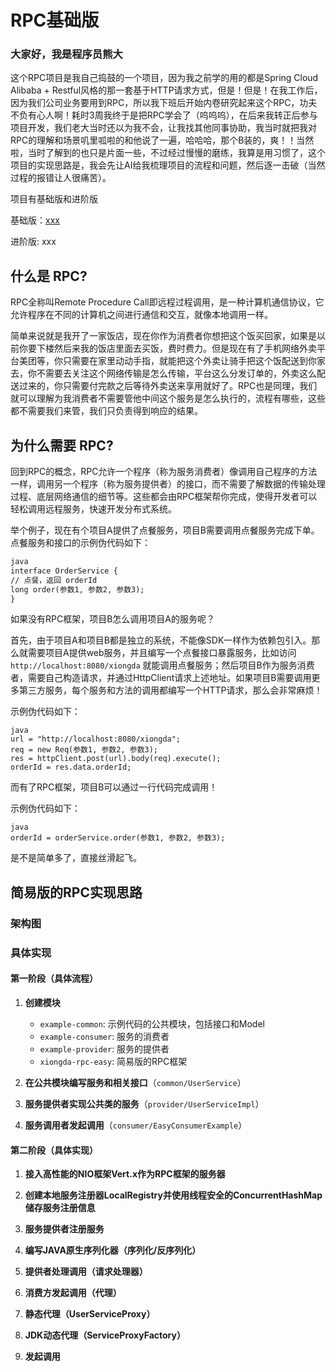 # **RPC基础版**

### 大家好，我是程序员熊大

这个RPC项目是我自己捣鼓的一个项目，因为我之前学的用的都是Spring Cloud Alibaba + Restful风格的那一套基于HTTP请求方式，但是！但是！在我工作后，因为我们公司业务要用到RPC，所以我下班后开始内卷研究起来这个RPC，功夫不负有心人啊！耗时3周我终于是把RPC学会了（呜呜呜），在后来我转正后参与项目开发，我们老大当时还以为我不会，让我找其他同事协助，我当时就把我对RPC的理解和场景叽里呱啦的和他说了一遍，哈哈哈，那个B装的，爽！！当然啦，当时了解到的也只是片面一些，不过经过慢慢的磨练，我算是用习惯了，这个项目的实现思路是，我会先让AI给我梳理项目的流程和问题，然后逐一击破（当然过程的报错让人很痛苦）。

项目有基础版和进阶版

基础版：[xxx](https://github.com/tjt987666/RPC.git)

进阶版: xxx



## 什么是 RPC?

RPC全称叫Remote Procedure Call即远程过程调用，是一种计算机通信协议，它允许程序在不同的计算机之间进行通信和交互，就像本地调用一样。

简单来说就是我开了一家饭店，现在你作为消费者你想把这个饭买回家，如果是以前你要下楼然后来我的饭店里面去买饭，费时费力。但是现在有了手机网络外卖平台美团等，你只需要在家里动动手指，就能把这个外卖让骑手把这个饭配送到你家去，你不需要去关注这个网络传输是怎么传输，平台这么分发订单的，外卖这么配送过来的，你只需要付完款之后等待外卖送来享用就好了。RPC也是同理，我们就可以理解为我消费者不需要管他中间这个服务是怎么执行的，流程有哪些，这些都不需要我们来管，我们只负责得到响应的结果。

## 为什么需要 RPC?

回到RPC的概念，RPC允许一个程序（称为服务消费者）像调用自己程序的方法一样，调用另一个程序（称为服务提供者）的接口，而不需要了解数据的传输处理过程、底层网络通信的细节等。这些都会由RPC框架帮你完成，使得开发者可以轻松调用远程服务，快速开发分布式系统。

举个例子，现在有个项目A提供了点餐服务，项目B需要调用点餐服务完成下单。点餐服务和接口的示例伪代码如下：

```markdown
java
interface OrderService {
// 点餐，返回 orderId
long order(参数1, 参数2, 参数3);
}
```
如果没有RPC框架，项目B怎么调用项目A的服务呢？

首先，由于项目A和项目B都是独立的系统，不能像SDK一样作为依赖包引入。那么就需要项目A提供web服务，并且编写一个点餐接口暴露服务，比如访问 `http://localhost:8080/xiongda` 就能调用点餐服务；然后项目B作为服务消费者，需要自己构造请求，并通过HttpClient请求上述地址。如果项目B需要调用更多第三方服务，每个服务和方法的调用都编写一个HTTP请求，那么会非常麻烦！

示例伪代码如下：

```
java
url = "http://localhost:8080/xiongda";
req = new Req(参数1, 参数2, 参数3);
res = httpClient.post(url).body(req).execute();
orderId = res.data.orderId;
```
而有了RPC框架，项目B可以通过一行代码完成调用！

示例伪代码如下：

```
java
orderId = orderService.order(参数1, 参数2, 参数3);
```
是不是简单多了，直接丝滑起飞。

## 简易版的RPC实现思路

### 架构图



### 具体实现

#### 第一阶段（具体流程）

1. **创建模块**



   - `example-common`: 示例代码的公共模块，包括接口和Model
   - `example-consumer`: 服务的消费者
   - `example-provider`: 服务的提供者
   - `xiongda-rpc-easy`: 简易版的RPC框架

2. **在公共模块编写服务和相关接口**（`common/UserService`）

3. **服务提供者实现公共类的服务**（`provider/UserServiceImpl`）

4. **服务调用者发起调用**（`consumer/EasyConsumerExample`）

#### 第二阶段（具体实现）

1. **接入高性能的NIO框架Vert.x作为RPC框架的服务器**

2. **创建本地服务注册器LocalRegistry并使用线程安全的ConcurrentHashMap储存服务注册信息**

3. **服务提供者注册服务**

4. **编写JAVA原生序列化器（序列化/反序列化）**

5. **提供者处理调用（请求处理器）**

6. **消费方发起调用（代理）**

7. **静态代理（UserServiceProxy）**

8. **JDK动态代理（ServiceProxyFactory）**

9. **发起调用**

